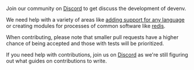Join our community on [Discord](https://discord.gg/naMgvexb6q) to get discuss the development of devenv.

We need help with a variety of areas like [adding support for any language](https://github.com/cachix/devenv/tree/main/src/modules/languages) or creating modules for processes of common software like [redis](https://github.com/cachix/devenv/issues/1).

When contributing, please note that smaller pull requests have a higher chance of being accepted and those with tests will be prioritized.

If you need help with contributions, join us on 
[Discord](https://discord.gg/naMgvexb6q) as we're still figuring out what guides on contributions to write.